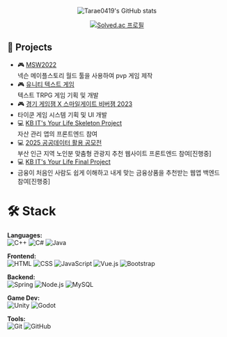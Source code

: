 <div align="center">
  
![Tarae0419's GitHub stats](https://github-readme-stats.vercel.app/api?username=Tarae0419&show_icons=true&theme=radical)

[![Solved.ac
프로필](http://mazassumnida.wtf/api/v2/generate_badge?boj=tarae22)](https://solved.ac/tarae22)
</div>

## 🚀 Projects
- 🎮 [MSW2022](https://maplestoryworlds.nexon.com/ko/play/05025fe575804c14a173169153a48808/)  
  넥슨 메이플스토리 월드 툴을 사용하여 pvp 게임 제작
- 🎮 [유니티 텍스트 게임](https://github.com/Tarae0419/TextGame)  
  텍스트 TRPG 게임 기획 및 개발
- 🎮 [경기 게임잼 X 스마일게이트 비버잼 2023](https://github.com/rlatkddn212/NewClear)
- 타이쿤 게임 시스템 기획 및 UI 개발 
- 💻 [KB IT's Your Life Skeleton Project](https://github.com/dlgkrwns213/moneyLover)  
  자산 관리 앱의 프론트엔드 참여
- 💻 [2025 공공데이터 활용 공모전](https://github.com/senior-way/Senior-Way-FE)  
  부산 인근 지역 노인분 맞춤형 관광지 추천 웹사이트 프론트엔드 참여[진행중]
- 💻 [KB IT's Your Life Final Project](https://github.com/FinPickTeam/FinPickTeam_BE)
- 금융이 처음인 사람도 쉽게 이해하고 내게 맞는 금융상품을 추천받는 웹앱 백엔드 참여[진행중]
  

# 🛠 Stack  
**Languages:**  
![C++](https://img.shields.io/badge/C++-00599C?style=flat&logo=c%2b%2b&logoColor=white)  ![C#](https://img.shields.io/badge/C%23-239120?style=flat&logo=c-sharp&logoColor=white)  ![Java](https://img.shields.io/badge/Java-007396?style=flat&logo=java&logoColor=white)  

**Frontend:**  
![HTML](https://img.shields.io/badge/HTML5-E34F26?style=flat&logo=html5&logoColor=white)  ![CSS](https://img.shields.io/badge/CSS3-1572B6?style=flat&logo=css3&logoColor=white)  ![JavaScript](https://img.shields.io/badge/JavaScript-F7DF1E?style=flat&logo=javascript&logoColor=black)  ![Vue.js](https://img.shields.io/badge/Vue.js-4FC08D?style=flat&logo=vue.js&logoColor=white)  ![Bootstrap](https://img.shields.io/badge/Bootstrap-7952B3?style=flat&logo=bootstrap&logoColor=white)  

**Backend:**  
![Spring](https://img.shields.io/badge/Spring-6DB33F?style=flat&logo=spring&logoColor=white)  ![Node.js](https://img.shields.io/badge/Node.js-339933?style=flat&logo=node.js&logoColor=white)  ![MySQL](https://img.shields.io/badge/MySQL-4479A1?style=flat&logo=mysql&logoColor=white)  

**Game Dev:**  
![Unity](https://img.shields.io/badge/Unity-000000?style=flat&logo=unity&logoColor=white)  ![Godot](https://img.shields.io/badge/Godot-478CBF?style=flat&logo=godot-engine&logoColor=white)  

**Tools:**  
![Git](https://img.shields.io/badge/Git-F05032?style=flat&logo=git&logoColor=white)  ![GitHub](https://img.shields.io/badge/GitHub-181717?style=flat&logo=github&logoColor=white)
